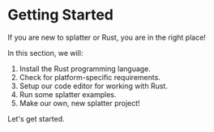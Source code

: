 # Getting Started

If you are new to splatter or Rust, you are in the right place!

In this section, we will:

1. Install the Rust programming language.
2. Check for platform-specific requirements.
3. Setup our code editor for working with Rust.
4. Run some splatter examples.
5. Make our own, new splatter project!

Let's get started.
